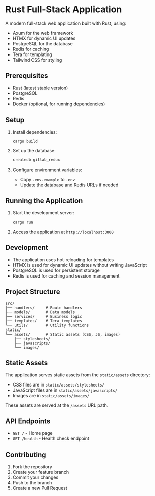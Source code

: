 # Rust Full-Stack Application

A modern full-stack web application built with Rust, using:

- Axum for the web framework
- HTMX for dynamic UI updates
- PostgreSQL for the database
- Redis for caching
- Tera for templating
- Tailwind CSS for styling

## Prerequisites

- Rust (latest stable version)
- PostgreSQL
- Redis
- Docker (optional, for running dependencies)

## Setup

1. Install dependencies:

   ```bash
   cargo build
   ```

2. Set up the database:

   ```bash
   createdb gitlab_redux
   ```

3. Configure environment variables:
   - Copy `.env.example` to `.env`
   - Update the database and Redis URLs if needed

## Running the Application

1. Start the development server:

   ```bash
   cargo run
   ```

2. Access the application at `http://localhost:3000`

## Development

- The application uses hot-reloading for templates
- HTMX is used for dynamic UI updates without writing JavaScript
- PostgreSQL is used for persistent storage
- Redis is used for caching and session management

## Project Structure

```
src/
├── handlers/     # Route handlers
├── models/       # Data models
├── services/     # Business logic
├── templates/    # Tera templates
└── utils/        # Utility functions
static/
└── assets/       # Static assets (CSS, JS, images)
    ├── stylesheets/
    ├── javascripts/
    └── images/
```

## Static Assets

The application serves static assets from the `static/assets` directory:

- CSS files are in `static/assets/stylesheets/`
- JavaScript files are in `static/assets/javascripts/`
- Images are in `static/assets/images/`

These assets are served at the `/assets` URL path.

## API Endpoints

- `GET /` - Home page
- `GET /health` - Health check endpoint

## Contributing

1. Fork the repository
2. Create your feature branch
3. Commit your changes
4. Push to the branch
5. Create a new Pull Request
